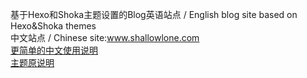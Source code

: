 基于Hexo和Shoka主题设置的Blog英语站点 / English blog site based on Hexo&Shoka themes
<br>
中文站点 / Chinese site:www.shallowlone.com
<br>
[更简单的中文使用说明](https://www.shallowlone.com/2022/11/10/Hexo-Blog-2/)
<br>
[主题原说明](https://shoka.lostyu.me/computer-science/note/theme-shoka-doc/)
